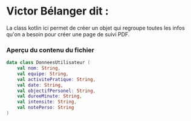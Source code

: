 # Victor Bélanger dit : 
La class kotlin ici permet de créer un objet qui regroupe toutes les infos qu'on a besoin pour créer une page de suivi PDF.

### Aperçu du contenu du fichier
```Kotlin
data class DonneesUtilisateur (
    val nom: String,
    val equipe: String,
    val activitePratique: String,
    val date: String,
    val objectifPersonel: String,
    val dureeMinute: String,
    val intensite: String,
    val notePerso: String
)
```
